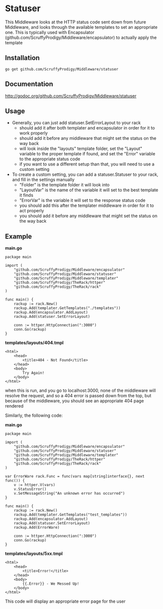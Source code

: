 #	Statuser
This Middleware looks at the HTTP status code sent down from future Middleware, and looks through the available templates to set an appropriate one.  This is typically used with Encapsulator (github.com/ScruffyProdigy/Middleware/encapsulator) to actually apply the template

## 	Installation
`go get github.com/ScruffyProdigy/Middleware/statuser`

##  Documentation
http://godoc.org/github.com/ScruffyProdigy/Middleware/statuser

## Usage

* Generally, you can just add statuser.SetErrorLayout to your rack
	* should add it after both templater and encapsulator in order for it to work properly
	* should add it before any middleware that might set the status on the way back
	* will look inside the "layouts" template folder, set the "Layout" variable to the proper template if found, and set the "Error" variable to the appropriate status code
	* if you want to use a different setup than that, you will need to use a custom setting
* To create a custom setting, you can add a statuser.Statuser to your rack, and fill in the settings manually
	* "Folder" is the template folder it will look into
	* "LayoutVar" is the name of the variable it will set to the best template it finds
	* "ErrorVar" is the variable it will set to the response status code
	* you should add this after the templater middleware in order for it to act properly
	* you should add it before any middleware that might set the status on the way back


## 	Example

__main.go__

	package main

	import (
		"github.com/ScruffyProdigy/Middleware/encapsulator"
		"github.com/ScruffyProdigy/Middleware/statuser"
		"github.com/ScruffyProdigy/Middleware/templater"
		"github.com/ScruffyProdigy/TheRack/httper"
		"github.com/ScruffyProdigy/TheRack/rack"
	)

	func main() {
		rackup := rack.New()
		rackup.Add(templater.GetTemplates("./templates"))
		rackup.Add(encapsulator.AddLayout)
		rackup.Add(statuser.SetErrorLayout)

		conn := httper.HttpConnection(":3000")
		conn.Go(rackup)
	}

	
__templates/layouts/404.tmpl__

	<html>
		<head>
			<title>404 - Not Found</title>
		</head>
		<body>
			Try Again!
		</body>
	</html>
	
when this is run, and you go to localhost:3000, none of the middleware will resolve the request, and so a 404 error is passed down from the top, but because of the middleware, you should see an appropriate 404 page rendered

Similarly, the following code:

__main.go__

	package main

	import (
		"github.com/ScruffyProdigy/Middleware/encapsulator"
		"github.com/ScruffyProdigy/Middleware/statuser"
		"github.com/ScruffyProdigy/Middleware/templater"
		"github.com/ScruffyProdigy/TheRack/httper"
		"github.com/ScruffyProdigy/TheRack/rack"
	)

	var ErrorWare rack.Func = func(vars map[string]interface{}, next func()) {
		v := httper.V(vars)
		v.StatusError()
		v.SetMessageString("An unknown error has occurred")
	}

	func main() {
		rackup := rack.New()
		rackup.Add(templater.GetTemplates("test_templates"))
		rackup.Add(encapsulator.AddLayout)
		rackup.Add(statuser.SetErrorLayout)
		rackup.Add(ErrorWare)

		conn := httper.HttpConnection(":3000")
		conn.Go(rackup)
	}
	

__templates/layouts/5xx.tmpl__

	<html>
		<head>
			<title>Error!</title>
		</head>
		<body>
			{{.Error}} - We Messed Up!
		</body>
	</html>

This code will display an appropriate error page for the user
